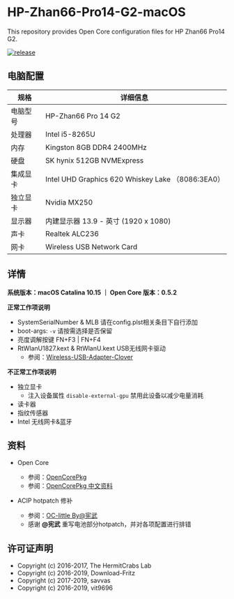 # HP-Zhan66-Pro14-G2-macOS

This repository provides Open Core configuration files for HP Zhan66 Pro14 G2. 

[![release](https://img.shields.io/badge/下载-release-blue.svg)](https://github.com/chiccheung/HP-Zhan66-Pro14-G2-macOS/releases) 

## 电脑配置

| 规格     | 详细信息 |
| -------- | ---------------------------------------- |
| 电脑型号 | HP-Zhan66 Pro 14 G2 |
| 处理器 | Intel i5-8265U |
| 内存     | Kingston 8GB DDR4 2400MHz |
| 硬盘     | SK hynix 512GB NVMExpress |
| 集成显卡 | Intel UHD Graphics 620 Whiskey Lake （8086:3EA0） |
| 独立显卡 | Nvidia MX250 |
| 显示器   | 内建显示器 13.9 - 英寸 (1920 x 1080) |
| 声卡     | Realtek ALC236  |
| 网卡     | Wireless USB Network Card |


## 详情

<b>系统版本：macOS Catalina 10.15 ｜ Open Core 版本：0.5.2</b>

<b>正常工作项说明</b>

- SystemSerialNumber & MLB 请在config.plst相关条目下自行添加
- boot-args: `-v` 请按需选择是否保留
- 亮度调解按键 FN+F3 | FN+F4
-  RtWlanU1827.kext & RtWlanU.kext USB无线网卡驱动
   - 参阅：[Wireless-USB-Adapter-Clover](https://github.com/chris1111/Wireless-USB-Adapter-Clover) 

<b>不正常工作项说明</b>

- 独立显卡
  - 注入设备属性 `disable-external-gpu` 禁用此设备以减少电量消耗
- 读卡器
- 指纹传感器
- Intel 无线网卡&蓝牙

## 资料

-  Open Core
   - 参阅：[OpenCorePkg](https://github.com/acidanthera/OpenCorePkg)
   - 参阅：[OpenCorePkg 中文资料](https://github.com/chiccheung/HP-Zhan66-Pro14-G2-macOS/tree/master/Docs)

-  ACIP hotpatch 修补
   - 参阅：[OC-little By@宪武](https://github.com/chiccheung/HP-Zhan66-Pro14-G2-macOS/tree/master/Docs/OC-%E9%83%A8%E4%BB%B6%E8%A1%A5%E4%B8%81)
   - 感谢 <b>@宪武</b> 重写电池部分hotpatch，并对各项配置进行排错

## 许可证声明

- Copyright (c) 2016-2017, The HermitCrabs Lab
- Copyright (c) 2016-2019, Download-Fritz
- Copyright (c) 2017-2019, savvas
- Copyright (c) 2016-2019, vit9696
